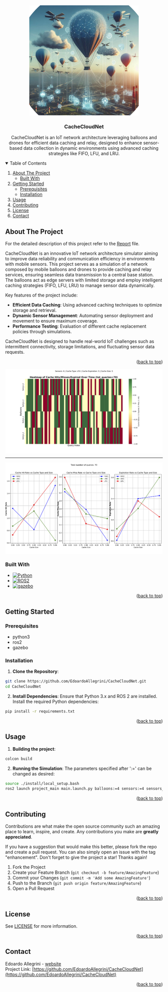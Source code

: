 
<a id="readme-top"></a>

<!-- PROJECT LOGO -->
<br />
<div align="center">
  <a href="https://github.com/EdoardoAllegrini/CacheCloudNet">
    <img src="images/teaser.png" alt="Logo" width="350" height="350">
  </a>

  <h3 align="center">CacheCloudNet</h3>

  <p align="center">
    CacheCloudNet is an IoT network architecture leveraging balloons and drones for efficient data caching and relay, designed to enhance sensor-based data collection in dynamic environments using advanced caching strategies like FIFO, LFU, and LRU.
    <br />

  </p>
</div>



<!-- TABLE OF CONTENTS -->
<details open>
  <summary>Table of Contents</summary>
  <ol>
    <li>
      <a href="#about-the-project">About The Project</a>
      <ul>
        <li><a href="#built-with">Built With</a></li>
      </ul>
    </li>
    <li>
      <a href="#getting-started">Getting Started</a>
      <ul>
        <li><a href="#prerequisites">Prerequisites</a></li>
        <li><a href="#installation">Installation</a></li>
      </ul>
    </li>
    <li><a href="#usage">Usage</a></li>
    <li><a href="#contributing">Contributing</a></li>
    <li><a href="#license">License</a></li>
    <li><a href="#contact">Contact</a></li>
  </ol>
</details>



<!-- ABOUT THE PROJECT -->
## About The Project

For the detailed description of this project refer to the [Report](/CacheCloudNet__IoT___public_repo_.pdf) file.

CacheCloudNet is an innovative IoT network architecture simulator aiming to improve data reliability and communication efficiency in environments with mobile sensors. This project serves as a simulation of a network composed by mobile balloons and drones to provide caching and relay services, ensuring seamless data transmission to a central base station. The balloons act as edge servers with limited storage and employ intelligent caching strategies (FIFO, LFU, LRU) to manage sensor data dynamically.

Key features of the project include:

- **Efficient Data Caching**: Using advanced caching techniques to optimize storage and retrieval.
- **Dynamic Sensor Management**: Automating sensor deployment and movement to ensure maximum coverage.
- **Performance Testing**: Evaluation of different cache replacement policies through simulations.

CacheCloudNet is designed to handle real-world IoT challenges such as intermittent connectivity, storage limitations, and fluctuating sensor data requests.

<p align="right">(<a href="#readme-top">back to top</a>)</p>

<div align="center" style="text-align: center;">

  <img src="images/heatmap/6_LFU_5_5.png" alt="Image 1" width="600" style="display: block; margin: auto;" />

</div>

<hr>

<div align="center" style="text-align: center;">

  <img src="images/comparison.png" alt="Image 2" width="600" style="display: block; margin: auto;" />

</div>

### Built With

- [![Python][Python.org]][Python-url] 
- [![ROS2](https://img.shields.io/badge/ROS2-22314E?style=flat&logo=ros&logoColor=white)](https://index.ros.org/doc/ros2/)
- [![gazebo](https://img.shields.io/badge/Gazebo-0C2A29?style=flat&logo=gazebo&logoColor=white)](http://gazebosim.org/)

<p align="right">(<a href="#readme-top">back to top</a>)</p>



<!-- GETTING STARTED -->
## Getting Started

### Prerequisites

* python3
* ros2
* gazebo


### Installation


1. **Clone the Repository**:
```bash
git clone https://github.com/EdoardoAllegrini/CacheCloudNet.git
cd CacheCloudNet
```
2. **Install Dependencies**: Ensure that Python 3.x and ROS 2 are installed. Install the required Python dependencies:
```bash
pip install -r requirements.txt
```


<p align="right">(<a href="#readme-top">back to top</a>)</p>



<!-- USAGE EXAMPLES -->
## Usage

1. **Building the project**: 
```bash
colcon build
```
2. **Running the Simulation**: The parameters specified after ':=' can be changed as desired:
```bash
source ./install/local_setup.bash
ros2 launch project_main main.launch.py balloons:=4 sensors:=4 sensors_range:=20 bs_outside:=1 cache_type:=FIFO cache_size:=3 cache_expiration:=5 query_rate:=4
```

<p align="right">(<a href="#readme-top">back to top</a>)</p>


<!-- CONTRIBUTING -->
## Contributing

Contributions are what make the open source community such an amazing place to learn, inspire, and create. Any contributions you make are **greatly appreciated**.

If you have a suggestion that would make this better, please fork the repo and create a pull request. You can also simply open an issue with the tag "enhancement".
Don't forget to give the project a star! Thanks again!

1. Fork the Project
2. Create your Feature Branch (`git checkout -b feature/AmazingFeature`)
3. Commit your Changes (`git commit -m 'Add some AmazingFeature'`)
4. Push to the Branch (`git push origin feature/AmazingFeature`)
5. Open a Pull Request

<p align="right">(<a href="#readme-top">back to top</a>)</p>



<!-- LICENSE -->
## License

See [LICENSE](LICENSE) for more information.

<p align="right">(<a href="#readme-top">back to top</a>)</p>



<!-- CONTACT -->
## Contact

Edoardo Allegrini - [website](https://EdoardoAllegrini.github.io)
<br>
Project Link: [https://github.com/EdoardoAllegrini/CacheCloudNet](https://github.com/EdoardoAllegrini/CacheCloudNet)

<p align="right">(<a href="#readme-top">back to top</a>)</p>


<!-- MARKDOWN LINKS & IMAGES -->
<!-- https://www.markdownguide.org/basic-syntax/#reference-style-links -->
[repo-url]: https://github.com/EdoardoAllegrini/CacheCloudNet
[Python-url]: https://www.python.org
[Python.org]: https://img.shields.io/badge/Python-3776AB?style=for-the-badge&logo=python&logoColor=white

[ROS2-url]: https://index.ros.org/doc/ros2/
[ROS2-logo]: https://img.shields.io/badge/ROS2-22314E?style=flat&logo=ros&logoColor=white

[Gazebo-url]: http://gazebosim.org/
[Gazebo-logo]: https://img.shields.io/badge/Gazebo-0C2A29?style=flat&logo=gazebo&logoColor=white